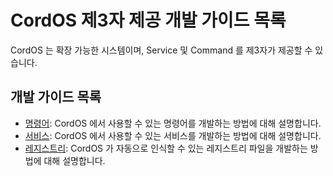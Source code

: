 # CordOS 제3자 제공 개발 가이드 목록
CordOS 는 확장 가능한 시스템이며, Service 및 Command 를 제3자가 제공할 수 있습니다.

## 개발 가이드 목록
- [명령어](Commands.md): CordOS 에서 사용할 수 있는 명령어를 개발하는 방법에 대해 설명합니다.
- [서비스](Services.md): CordOS 에서 사용할 수 있는 서비스를 개발하는 방법에 대해 설명합니다.
- [레지스트리](RegistryFile.md): CordOS 가 자동으로 인식할 수 있는 레지스트리 파일을 개발하는 방법에 대해 설명합니다.
